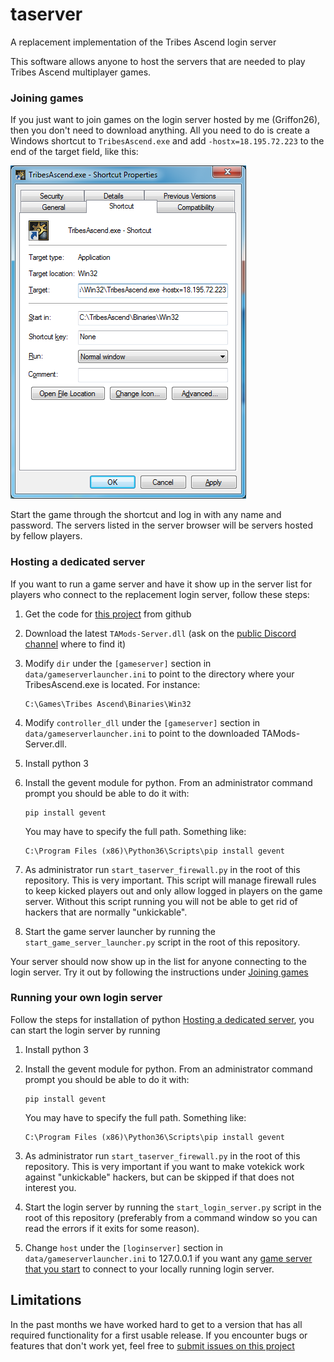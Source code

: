 # taserver
A replacement implementation of the Tribes Ascend login server

This software allows anyone to host the servers that are needed to play Tribes Ascend 
multiplayer games. 

### Joining games

If you just want to join games on the login server hosted by me (Griffon26), then
you don't need to download anything. All you need to do is create a Windows shortcut to
`TribesAscend.exe` and add `-hostx=18.195.72.223` to the end of the target field, like this:

![Shortcut dialog](/docs/images/tashortcut.png?raw=true)

Start the game through the shortcut and log in with any name and password. The servers
listed in the server browser will be servers hosted by fellow players.

### Hosting a dedicated server

If you want to run a game server and have it show up in the server list for players who
connect to the replacement login server, follow these steps:

1. Get the code for [this project](https://github.com/Griffon26/taserver) from github

2. Download the latest `TAMods-Server.dll` (ask on the 
   [public Discord channel](https://discord.gg/8enekHQ) where to find it)

3. Modify `dir` under the `[gameserver]` section in `data/gameserverlauncher.ini` to point to 
   the directory where your TribesAscend.exe is located. For instance:

    ```
    C:\Games\Tribes Ascend\Binaries\Win32
    ```
    
4. Modify `controller_dll` under the `[gameserver]` section in `data/gameserverlauncher.ini` to 
   point to the downloaded TAMods-Server.dll.

5. Install python 3

6. Install the gevent module for python. From an administrator command prompt you should be able 
   to do it with:

    ```
    pip install gevent
    ```
    
   You may have to specify the full path. Something like:
   
    ```
    C:\Program Files (x86)\Python36\Scripts\pip install gevent
    ```

7. As administrator run `start_taserver_firewall.py` in the root of this repository. This is very 
   important. This script will manage firewall rules to keep kicked players out and only allow 
   logged in players on the game server. Without this script running you will not be able to get
   rid of hackers that are normally "unkickable".

8. Start the game server launcher by running the `start_game_server_launcher.py` script in the 
   root of this repository.

Your server should now show up in the list for anyone connecting to the login server.
Try it out by following the instructions under [Joining games](#joining-games)

### Running your own login server

Follow the steps for installation of python 
[Hosting a dedicated server](#hosting-a-dedicated-server), you can start the login server by
running  

1. Install python 3

2. Install the gevent module for python. From an administrator command prompt you should be able 
   to do it with:

    ```
    pip install gevent
    ```
    
   You may have to specify the full path. Something like:
   
    ```
    C:\Program Files (x86)\Python36\Scripts\pip install gevent
    ```

3. As administrator run `start_taserver_firewall.py` in the root of this repository. This is very 
   important if you want to make votekick work against "unkickable" hackers, but can be skipped
   if that does not interest you.

4. Start the login server by running the `start_login_server.py` script in the root of this 
   repository (preferably from a command window so you can read the errors if it exits for 
   some reason).

5. Change `host` under the `[loginserver]` section in `data/gameserverlauncher.ini` to 127.0.0.1
   if you want any [game server that you start](#hosting-a-dedicated-server) to connect to your
   locally running login server.   

## Limitations

In the past months we have worked hard to get to a version that has all required functionality
for a first usable release. If you encounter bugs or features that don't work yet, feel free
to [submit issues on this project](https://github.com/Griffon26/taserver/issues)  
